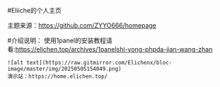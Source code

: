 #Eliiche的个人主页

主题来源：https://github.com/ZYYO666/homepage

#介绍说明：
    使用1panel的安装教程请看:https://elichen.top/archives/1panelshi-yong-phpda-jian-wang-zhan

    ![alt text](https://raw.gitmirror.com/Elichenx/bloc-image/master/img/20250505154049.png)
    演示站：https://home.elichen.top/